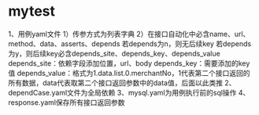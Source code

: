 # mytest
1、用例yaml文件
  1）传参方式为列表字典
  2）在接口自动化中必含name、url、method、data、asserts、depends
  若depends为n，则无后续key
  若depends为y，则后续key必含depends_site、depends_key、depends_value
  depends_site：依赖字段添加位置，url、body
  depends_key：需要添加的key值
  depends_value：格式为1.data.list.0.merchantNo，1代表第二个接口返回的所有数据，data代表取第二个接口返回参数中的data值，后面以此类推
2、dependCase.yaml文件为全局依赖
3、mysql.yaml为用例执行前的sql操作
4、response.yaml保存所有接口返回参数
